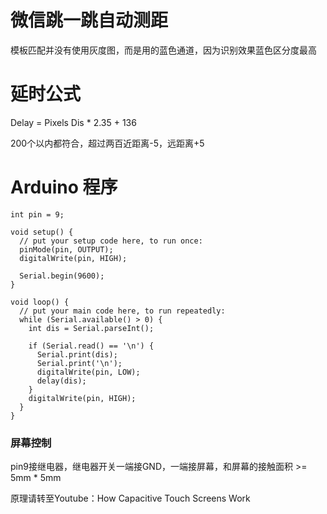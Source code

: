 # 微信跳一跳自动测距

模板匹配并没有使用灰度图，而是用的蓝色通道，因为识别效果蓝色区分度最高

# 延时公式
Delay = Pixels Dis * 2.35 + 136

200个以内都符合，超过两百近距离-5，远距离+5

# Arduino 程序
```
int pin = 9;

void setup() {
  // put your setup code here, to run once:
  pinMode(pin, OUTPUT);
  digitalWrite(pin, HIGH);

  Serial.begin(9600);
}

void loop() {
  // put your main code here, to run repeatedly:
  while (Serial.available() > 0) {
    int dis = Serial.parseInt();

    if (Serial.read() == '\n') {
      Serial.print(dis);
      Serial.print('\n');
      digitalWrite(pin, LOW);
      delay(dis);
    }
    digitalWrite(pin, HIGH);
  }
}

```

### 屏幕控制
pin9接继电器，继电器开关一端接GND，一端接屏幕，和屏幕的接触面积 >= 5mm * 5mm

原理请转至Youtube：How Capacitive Touch Screens Work
